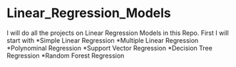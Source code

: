# Linear_Regression_Models
I will do all the projects on Linear Regression Models in this Repo.
First I will start with 
    *Simple Linear Regression
    *Multiple Linear Regression 
    *Polynominal Regression 
    *Support Vector Regression 
    *Decision Tree Regression 
    *Random Forest Regression
    
